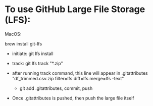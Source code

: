 # To use GitHub Large File Storage (LFS):

MacOS:

brew install git-lfs

- initiate: git lfs install

- track: git lfs track "*.zip"

- after running track command, this line will appear in .gitattributes "df_trimmed.csv.zip filter=lfs diff=lfs merge=lfs -text"
    - git add .gitattributes, commit, push

- Once .gitattributes is pushed, then push the large file itself